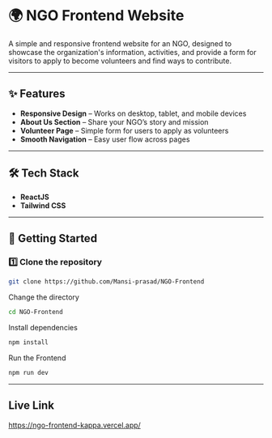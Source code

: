 # 🌍 NGO Frontend Website

A simple and responsive frontend website for an NGO, designed to showcase the organization's information, activities, and provide a form for visitors to apply to become volunteers and find ways to contribute.

---

## ✨ Features
- **Responsive Design** – Works on desktop, tablet, and mobile devices
- **About Us Section** – Share your NGO’s story and mission
- **Volunteer Page** – Simple form for users to apply as volunteers
- **Smooth Navigation** – Easy user flow across pages

---

## 🛠 Tech Stack
- **ReactJS**
- **Tailwind CSS**

---

## 🚀 Getting Started

### 1️⃣ Clone the repository
```bash
git clone https://github.com/Mansi-prasad/NGO-Frontend
```
Change the directory
``` bash
cd NGO-Frontend  
```

Install dependencies  
``` bash 
npm install
```
Run the Frontend
``` bash 
npm run dev
```
---

## Live Link 

https://ngo-frontend-kappa.vercel.app/